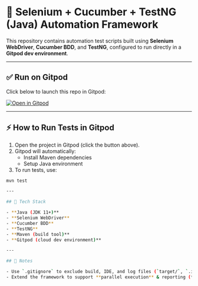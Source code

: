 # 🚀 Selenium + Cucumber + TestNG (Java) Automation Framework  

This repository contains automation test scripts built using **Selenium WebDriver**, **Cucumber BDD**, and **TestNG**, configured to run directly in a **Gitpod dev environment**.  

---

## ✅ Run on Gitpod  

Click below to launch this repo in Gitpod:  

[![Open in Gitpod](https://gitpod.io/button/open-in-gitpod.svg)](https://gitpod.io/#https://github.com/MahalakshmiLingesan18/LambdaTest_Certification)  

---

## ⚡ How to Run Tests in Gitpod  

1. Open the project in Gitpod (click the button above).  
2. Gitpod will automatically:  
   - Install Maven dependencies  
   - Setup Java environment  
3. To run tests, use:  

```bash
mvn test

---

## 🔧 Tech Stack  

- **Java (JDK 11+)**  
- **Selenium WebDriver**  
- **Cucumber BDD**  
- **TestNG**  
- **Maven (build tool)**  
- **Gitpod (cloud dev environment)**  

---

## 📝 Notes  

- Use `.gitignore` to exclude build, IDE, and log files (`target/`, `.idea/`, etc.)  
- Extend the framework to support **parallel execution** & reporting (**Extent Reports / Cucumber Reports**).  
